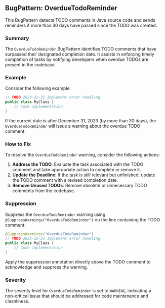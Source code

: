 ## BugPattern: OverdueTodoReminder

This BugPattern detects TODO comments in Java source code and sends reminders if more than 30 days have passed since the TODO was created.

### Summary

The `OverdueTodoReminder` BugPattern identifies TODO comments that have surpassed their designated completion date. It assists in enforcing timely completion of tasks by notifying developers when overdue TODOs are present in the codebase.

### Example

Consider the following example:

```java
// TODO 2023-12-31 Implement error handling
public class MyClass {
    // Code implementation
}
```

If the current date is after December 31, 2023 (by more than 30 days), the `OverdueTodoReminder` will issue a warning about the overdue TODO comment.

### How to Fix

To resolve the `OverdueTodoReminder` warning, consider the following actions:

1. **Address the TODO**: Evaluate the task associated with the TODO comment and take appropriate action to complete or remove it.
2. **Update the Deadline**: If the task is still relevant but unfinished, update the TODO comment with a revised completion date.
3. **Remove Unused TODOs**: Remove obsolete or unnecessary TODO comments from the codebase.

### Suppression

Suppress the `OverdueTodoReminder` warning using `@SuppressWarnings("OverdueTodoReminder")` on the line containing the TODO comment:

```java
@SuppressWarnings("OverdueTodoReminder")
// TODO 2023-12-31 Implement error handling
public class MyClass {
    // Code implementation
}
```

Apply the suppression annotation directly above the TODO comment to acknowledge and suppress the warning.

### Severity

The severity level for `OverdueTodoReminder` is set to `WARNING`, indicating a non-critical issue that should be addressed for code maintenance and cleanliness.
